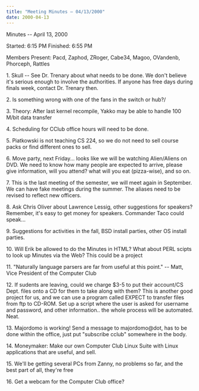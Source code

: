 ```yaml
---
title: "Meeting Minutes – 04/13/2000"
date: 2000-04-13
---
```

Minutes -- April 13, 2000 </p><p>
Started:  6:15 PM Finished: 6:55 PM </p><p>
Members Present: 	Pacd, Zaphod, ZRoger, Cabe34, Magoo, OVandenb, Phorceph, Rattles </p><p>
</p><p>
1.	Skull -- See Dr. Trenary about what needs to be done.  We don't believe it's serious enough to involve the authorities. 	If anyone has free days during finals week, contact Dr. Trenary then. </p><p>
2.	Is something wrong with one of the fans in the switch or hub?/ </p><p>
3.	Theory:  After last kernel recompile, Yakko may be able to handle 100 M/bit data transfer </p><p>
4.	Scheduling for CClub office hours will need to be done. </p><p>
5.	Piatkowski is not teaching CS 224, so we do not need to sell course packs or find different ones to sell. </p><p>
6.	Move party, next Friday... looks like we will be watching Alien/Aliens on DVD.  We need to know how many people are expected to arrive, 	please give information, will you attend?  what will you eat (pizza-wise), and so on. </p><p>
7.	This is the last meeting of the semester, we will meet again in September.  We can have fake meetings during the summer.  The aliases 	need to be revised to reflect new officers. </p><p>
8.	Ask Chris Oliver about Lawrence Lessig, other suggestions for speakers?  Remember, it's easy to get money for speakers.  Commander Taco 	could speak... </p><p>
9.	Suggestions for activities in the fall, BSD install parties, other OS install parties. </p><p>
10.	Will Erik be allowed to do the Minutes in HTML?  What about PERL scipts to look up Minutes via the Web?  This could be a project </p><p>
11.	"Naturally language parsers are far from useful at this point." -- Matt, Vice President of the Computer Club </p><p>
12.	If sudents are leaving, could we charge $3-5 to put their account/CS Dept. files onto a CD for them to take along with them? 	This is another good project for us, and we can use a program called EXPECT to transfer files from ftp to CD-ROM.  Set up a script 	where the user is asked for username and password, and other information.. the whole process will be automated.  Neat. </p><p>
13.	Majordomo is working!  Send a message to majordomo@dot, has to be done within the office, just put "subscribe cclub" somewhere in the body. </p><p>
14.	Moneymaker:	Make our own Computer Club Linux Suite with Linux applications that are useful, and sell. </p><p>
15.	We'll be getting several PCs from Zanny, no problems so far, and the best part of all, they're free </p><p>
16.	Get a webcam for the Computer Club office? </p>

